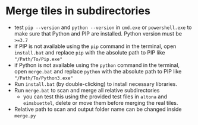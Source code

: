 # Merge tiles in subdirectories
* test `pip --version` and `python --version` in `cmd.exe` or `powershell.exe` to make sure that Python and PIP are installed. Python version must be `>=3.7`
* if PIP is not available using the `pip` command in the terminal, open `install.bat` and replace `pip` with the absolute path to PIP like `"/Path/To/Pip.exe"`
* if Python is not available using the `python` command in the terminal, open `merge.bat` and replace `python` with the absolute path to PIP like `"/Path/To/Python3.exe"`
* Run `install.bat` (by double-clicking) to install necessary libraries.
* Run `merge.bat` to scan and merge all relative subdirectories
    * you can test this using the provided test files in `altona` and `eimsbuettel`, delete or move them before merging the real tiles.
* Relative path to scan and output folder name can be changed inside `merge.py`